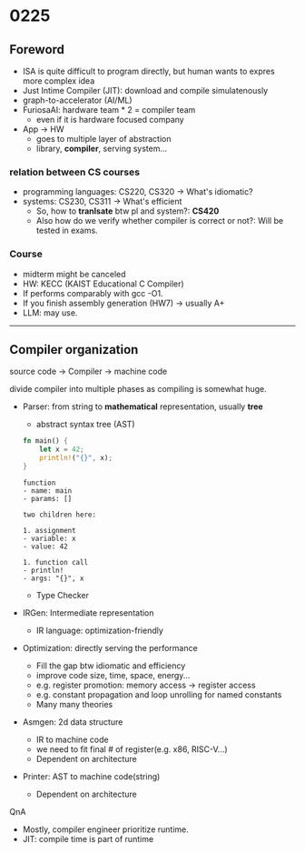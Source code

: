 # 0225

## Foreword

- ISA is quite difficult to program directly, but human wants to expres more complex idea
- Just Intime Compiler (JIT): download and compile simulatenously
- graph-to-accelerator (AI/ML)
- FuriosaAI: hardware team * 2 = compiler team
    - even if it is hardware focused company
- App -> HW
    - goes to multiple layer of abstraction
    - library, **compiler**, serving system...

### relation between CS courses

- programming languages: CS220, CS320 -> What's idiomatic?
- systems: CS230, CS311 -> What's efficient
  - So, how to **tranlsate** btw pl and system?: **CS420**
  - Also how do we verify whether compiler is correct or not?: Will be tested in exams.

### Course

- midterm might be canceled
- HW: KECC (KAIST Educational C Compiler)
- If performs comparably with gcc -O1.
- If you finish assembly generation (HW7) -> usually A+
- LLM: may use.

---

## Compiler organization

source code -> Compiler -> machine code

divide compiler into multiple phases as compiling is somewhat huge.
- Parser: from string to **mathematical** representation, usually **tree**
    - abstract syntax tree (AST)
    ```rust
    fn main() {
        let x = 42;
        println!("{}", x);
    }
    ```

    ```plaintext
    function
    - name: main
    - params: []

    two children here:

    1. assignment
    - variable: x
    - value: 42

    1. function call
    - println!
    - args: "{}", x
    ```
    - Type Checker
- IRGen: Intermediate representation
  - IR language: optimization-friendly
- Optimization: directly serving the performance
  - Fill the gap btw idiomatic and efficiency
  - improve code size, time, space, energy...
  - e.g. register promotion: memory access  -> register access
  - e.g. constant propagation and loop unrolling for named constants
  - Many many theories
- Asmgen: 2d data structure
  - IR to machine code
  - we need to fit final # of register(e.g. x86, RISC-V...)
  - Dependent on architecture
- Printer: AST to machine code(string)
  - Dependent on architecture

QnA
- Mostly, compiler engineer prioritize runtime.
- JIT: compile time is part of runtime
